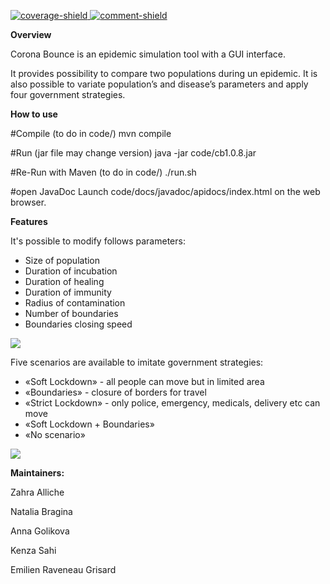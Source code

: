 [main]: https://gaufre.informatique.univ-paris-diderot.fr/raveneau/corona-bounce
[coverage-shield]: https://img.shields.io/badge/Coverage-31%25-yellow
[comment-shield]: https://img.shields.io/badge/Javadoc-100%25-brightgreen
[ ![coverage-shield][] ][main]
[ ![comment-shield][] ][main]


**Overview**

Corona Bounce is an epidemic simulation tool with a GUI interface.

It provides possibility to compare two populations during un epidemic.
It is also possible to variate population’s and disease’s parameters and apply four government strategies.

**How to use**

#Compile (to do in code/)
mvn compile

#Run (jar file may change version)
java -jar code/cb1.0.8.jar

#Re-Run with Maven (to do in code/)
./run.sh

#open JavaDoc
Launch code/docs/javadoc/apidocs/index.html on the web browser.


**Features**

It's possible to modify follows parameters:
* Size of population
* Duration of incubation
* Duration of healing
* Duration of immunity
* Radius of contamination
* Number of boundaries
* Boundaries closing speed 


![](/home/nata/Documents/!!_Corona_project/corona-bounce/code/target/project_1.gif)

Five scenarios are available to imitate government strategies:

* «Soft Lockdown» - all people can move but in limited area
* «Boundaries» - closure of borders for travel 
* «Strict Lockdown» - only police, emergency, medicals, delivery etc can move
* «Soft Lockdown + Boundaries»
* «No scenario»

![](/home/nata/Documents/!!_Corona_project/corona-bounce/code/target/project_2.gif)



**Maintainers:**

Zahra Alliche

Natalia Bragina

Anna Golikova

Kenza Sahi

Emilien Raveneau Grisard
